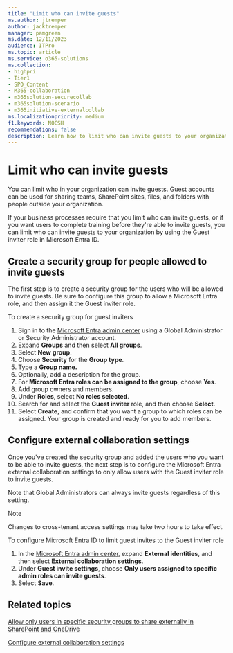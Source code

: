 ```yaml
---
title: "Limit who can invite guests"
ms.author: jtremper
author: jacktremper
manager: pamgreen
ms.date: 12/11/2023
audience: ITPro
ms.topic: article
ms.service: o365-solutions
ms.collection:
- highpri
- Tier1
- SPO_Content
- M365-collaboration
- m365solution-securecollab
- m365solution-scenario
- m365initiative-externalcollab
ms.localizationpriority: medium
f1.keywords: NOCSH
recommendations: false
description: Learn how to limit who can invite guests to your organization.
---
```


# Limit who can invite guests

You can limit who in your organization can invite guests. Guest accounts can be used for sharing teams, SharePoint sites, files, and folders with people outside your organization.

If your business processes require that you limit who can invite guests, or if you want users to complete training before they're able to invite guests, you can limit who can invite guests to your organization by using the Guest inviter role in Microsoft Entra ID.

## Create a security group for people allowed to invite guests

The first step is to create a security group for the users who will be allowed to invite guests. Be sure to configure this group to allow a Microsoft Entra role, and then assign it the Guest inviter role.

To create a security group for guest inviters
1. Sign in to the [Microsoft Entra admin center](https://entra.microsoft.com) using a Global Administrator or Security Administrator account.
1. Expand **Groups** and then select **All groups**.
1. Select **New group**.
1. Choose **Security** for the **Group type**.
1. Type a **Group name.** 
1. Optionally, add a description for the group.
1. For **Microsoft Entra roles can be assigned to the group**, choose **Yes**.
1. Add group owners and members.
1. Under **Roles**, select **No roles selected**.
1. Search for and select the **Guest inviter** role, and then choose **Select**.
1. Select **Create**, and confirm that you want a group to which roles can be assigned. Your group is created and ready for you to add members.

## Configure external collaboration settings

Once you've created the security group and added the users who you want to be able to invite guests, the next step is to configure the Microsoft Entra external collaboration settings to only allow users with the Guest inviter role to invite guests.

Note that Global Administrators can always invite guests regardless of this setting.

> [!NOTE]
> Changes to cross-tenant access settings may take two hours to take effect.

To configure Microsoft Entra ID to limit guest invites to the Guest inviter role
1. In the [Microsoft Entra admin center](https://entra.microsoft.com), expand **External identities**, and then select **External collaboration settings**.
1. Under **Guest invite settings**, choose **Only users assigned to specific admin roles can invite guests**.
1. Select **Save**.

## Related topics

[Allow only users in specific security groups to share externally in SharePoint and OneDrive](/sharepoint/manage-security-groups)

[Configure external collaboration settings](/entra/external-id/external-collaboration-settings-configure)
